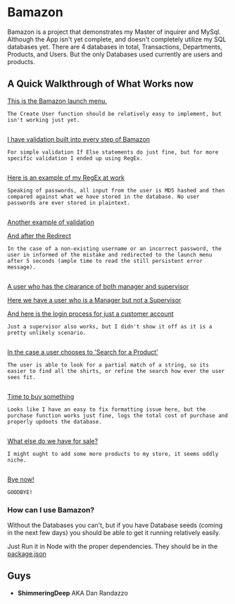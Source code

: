 # Bamazon

Bamazon is a project that demonstrates my Master of inquirer and MySql. Although the App isn't yet complete, and doesn't completely utilize my SQL databases yet.
There are 4 databases in total, Transactions, Departments, Products, and Users. But the only Databases used currently are users and products.

## A Quick Walkthrough of What Works now



[This is the Bamazon launch menu. ](./pictures/launchMenu.png)
```
The Create User function should be relatively easy to implement, but isn't working just yet.


```
[I have validation built into every step of Bamazon](./pictures/invalidPass.png)
```
For simple validation If Else statements do just fine, but for more specific validation I ended up using RegEx.


```
[Here is an example of my RegEx at work](./pictures/invalid2.png)
```
Speaking of passwords, all input from the user is MD5 hashed and then compared against what we have stored in the database. No user passwords are ever stored in plaintext.


```
[Another example of validation](./pictures/invalidRedirect.png)

[And after the Redirect](./pictures/badPass.png)
```
In the case of a non-existing username or an incorrect password, the user in informed of the mistake and redirected to the launch menu after 5 seconds (ample time to read the still persistent error message).


```
[A user who has the clearance of both manager and supervisor](./pictures/sAndM.png)

[Here we have a user who is a Manager but not a Supervisor](./pictures/justM.png)

[And here is the login process for just a customer account](./pictures/actualJustCust.png)
```
Just a supervisor also works, but I didn't show it off as it is a pretty unlikely scenario.


```

[In the case a user chooses to 'Search for a Product'](./pictures/searchResult.png)
```
The user is able to look for a partial match of a string, so its easier to find all the shirts, or refine the search how ever the user sees fit.


```
[Time to buy something](./pictures/buying.png)
```
Looks like I have an easy to fix formatting issue here, but the purchase function works just fine, logs the total cost of purchase and properly updoots the database.


```
[What else do we have for sale?](./pictures/lookatall.png)
```
I might ought to add some more products to my store, it seems oddly niche.


```
[Bye now!](./pictures/lognexit.png)
```
GOODBYE!

```



### How can I use Bamazon?

Without the Databases you can't, but if you have Database seeds (coming in the next few days) you should be able to get it running relatively easily.

Just Run it in Node with the proper dependencies. They should be in the [package.json](./package.json)


## Guys

* **ShimmeringDeep** AKA Dan Randazzo

